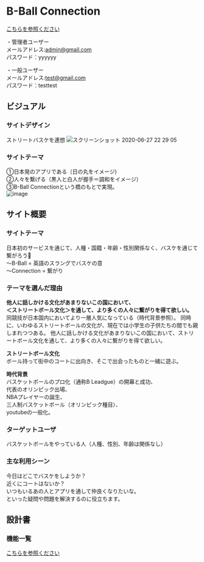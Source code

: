 

# B-Ball Connection

[こちらを参照ください](http://b-ballconnection.work/players/sign_in)

・管理者ユーザー  
メールアドレス:admin@gmail.com  
パスワード：yyyyyy

・一般ユーザー  
メールアドレス:test@gmail.com  
パスワード：testtest

## ビジュアル

### サイトデザイン
ストリートバスケを連想
![スクリーンショット 2020-06-27 22 29 05](https://user-images.githubusercontent.com/61815727/85978089-dee8c680-ba18-11ea-9fef-c6fd865ac15d.png)

### サイトテーマ
①日本発のアプリである（日の丸をイメージ)  
②人々を繋げる（黒人と白人が握手＝調和をイメージ）  
③B-Ball Connectionという橋のもとで実現。  
![image](https://user-images.githubusercontent.com/61815727/85978069-d42e3180-ba18-11ea-8bfa-2592692d134a.png)

## サイト概要


### サイトテーマ
日本初のサービスを通じて、人種・国籍・年齢・性別関係なく、バスケを通じて繋がろう🏀  
〜B-Ball = 英語のスラングでバスケの意  
〜Connection = 繋がり

### テーマを選んだ理由
**他人に話しかける文化があまりないこの国において、  
＜ストリートボール文化＞を通して、より多くの人々に繋がりを得て欲しい。**  
同競技が日本国内においてより一層人気になっている（時代背景参照）。
同時に、いわゆるストリートボールの文化が、現在では小学生の子供たちの間でも親しまれつつある。
他人に話しかける文化があまりないこの国において、ストリートボール文化を通して、より多くの人々に繋がりを得て欲しい。

**ストリートボール文化**  
ボール持って街中のコートに出向き、そこで出会ったものと一緒に遊ぶ。  

**時代背景**  
バスケットボールのプロ化（通称B Leadgue）の開幕と成功、    
代表のオリンピック出場、  
NBAプレイヤーの誕生、  
三人制バスケットボール（オリンピック種目）、  
youtubeの一般化。


### ターゲットユーザ
バスケットボールをやっている人（人種、性別、年齢は関係なし）

### 主な利用シーン
今日はどこでバスケをしようか？  
近くにコートはないか？  
いつもいるあの人とアプリを通して仲良くなりたいな。  
といった疑問や問題を解決するのに役立ちます。

## 設計書

### 機能一覧
[こちらを参照ください](https://docs.google.com/spreadsheets/d/1GeR4o4JfYpEpVDe_aJwOpvDluBYptsv_YAnVU4GCDr0/edit#gid=0)
